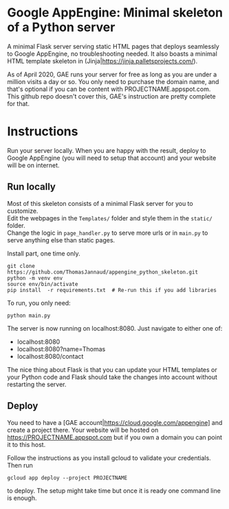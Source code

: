 # Google AppEngine: Minimal skeleton of a Python server
A minimal Flask server serving static HTML pages that deploys seamlessly to Google AppEngine, no troubleshooting needed. It also boasts a minimal HTML template skeleton in (Jinja|https://jinja.palletsprojects.com/).

As of April 2020, GAE runs your server for free as long as you are under a million visits a day or so. You only need to purchase the domain name, and that's optional if you can be content with PROJECTNAME.appspot.com. This github repo doesn't cover this, GAE's instruction are pretty complete for that.

# Instructions

Run your server locally. When you are happy with the result, deploy to Google AppEngine (you will need to setup that account) and your website will be on internet.

## Run locally

Most of this skeleton consists of a minimal Flask server for you to customize.  
Edit the webpages in the `Templates/` folder and style them in the `static/` folder.  
Change the logic in `page_handler.py` to serve more urls or in `main.py` to serve anything else than static pages.  

Install part, one time only.
```
git clone https://github.com/ThomasJannaud/appengine_python_skeleton.git
python -m venv env
source env/bin/activate
pip install  -r requirements.txt  # Re-run this if you add libraries
```

To run, you only need:
```
python main.py
```

The server is now running on localhost:8080. Just navigate to either one of:
- localhost:8080
- localhost:8080?name=Thomas
- localhost:8080/contact

The nice thing about Flask is that you can update your HTML templates or your Python code and Flask should take the changes into account without restarting the server.


## Deploy

You need to have a [GAE account|https://cloud.google.com/appengine] and create a project there.
Your website will be hosted on https://PROJECTNAME.appspot.com but if you own a domain you can point it to this host.

Follow the instructions as you install gcloud to validate your credentials. Then run

`gcloud app deploy --project PROJECTNAME`

to deploy. The setup might take time but once it is ready one command line is enough.